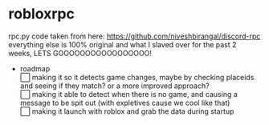 # robloxrpc
rpc.py code taken from here: https://github.com/niveshbirangal/discord-rpc<br />
everything else is 100% original and what I slaved over for the past 2 weeks, LETS GOOOOOOOOOOOOOOOOO!<br />

- roadmap <br />
⬜ making it so it detects game changes, maybe by checking placeids and seeing if they match? or a more improved approach?<br />
⬜ making it able to detect when there is no game, and causing a message to be spit out (with expletives cause we cool like that)<br />
⬜ making it launch with roblox and grab the data during startup

